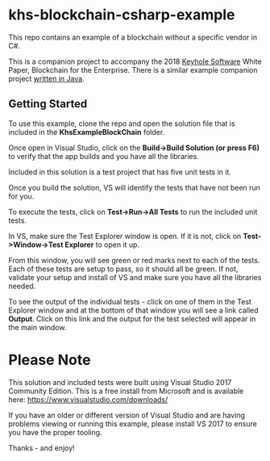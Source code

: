 # khs-blockchain-csharp-example
This repo contains an example of a blockchain without a specific vendor in C#.

This is a companion project to accompany the 2018 [Keyhole Software](https://keyholesoftware.com) White Paper, Blockchain for the Enterprise. There is a similar example companion project [written in Java](https://github.com/in-the-keyhole/khs-blockchain-java-example).

## Getting Started
To use this example, clone the repo and open the solution file that is included in the **KhsExampleBlockChain** folder.

Once open in Visual Studio, click on the **Build->Build Solution (or press F6)** to verify that the app builds and you have all the libraries.

Included in this solution is a test project that has five unit tests in it.

Once you build the solution, VS will identify the tests that have not been run for you.

To execute the tests, click on **Test->Run->All Tests** to run the included unit tests.

In VS, make sure the Test Explorer window is open. If it is not, click on **Test->Window->Test Explorer** to open it up.

From this window, you will see green or red marks next to each of the tests. Each of these tests are setup to pass, so it should all be green. If not, validate your setup and install of VS and make sure you have all the libraries needed.

To see the output of the individual tests - click on one of them in the Test Explorer window and at the bottom of that window you will see a link called **Output**. Click on this link and the output for the test selected will appear in the main window.

# Please Note
This solution and included tests were built using Visual Studio 2017 Community Edition.  This is a free install from Microsoft and is available here:
https://www.visualstudio.com/downloads/

If you have an older or different version of Visual Studio and are having problems viewing or running this example, please install VS 2017 to ensure you have the proper tooling.

Thanks - and enjoy!
